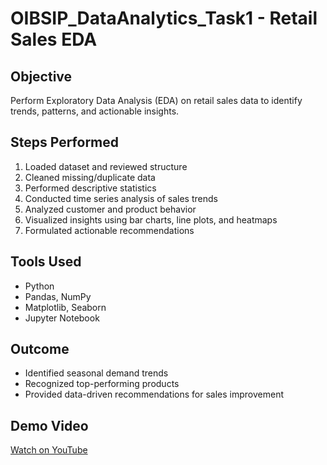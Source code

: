 # OIBSIP_DataAnalytics_Task1 - Retail Sales EDA

## Objective
Perform Exploratory Data Analysis (EDA) on retail sales data to identify trends, patterns, and actionable insights.

## Steps Performed
1. Loaded dataset and reviewed structure
2. Cleaned missing/duplicate data
3. Performed descriptive statistics
4. Conducted time series analysis of sales trends
5. Analyzed customer and product behavior
6. Visualized insights using bar charts, line plots, and heatmaps
7. Formulated actionable recommendations

## Tools Used
- Python
- Pandas, NumPy
- Matplotlib, Seaborn
- Jupyter Notebook

## Outcome
- Identified seasonal demand trends
- Recognized top-performing products
- Provided data-driven recommendations for sales improvement

## Demo Video
[Watch on YouTube](https://youtu.be/XpC1vGSPjBA?si=V8glNH1Fj05-DioB)

